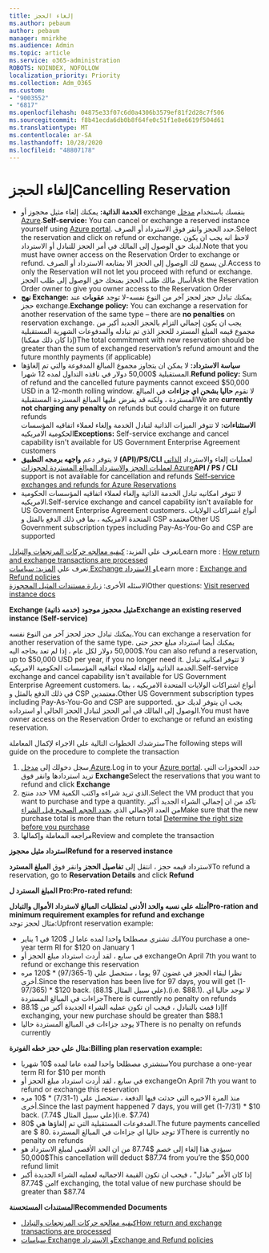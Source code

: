 ```yaml
---
title: إلغاء الحجز
ms.author: pebaum
author: pebaum
manager: mnirkhe
ms.audience: Admin
ms.topic: article
ms.service: o365-administration
ROBOTS: NOINDEX, NOFOLLOW
localization_priority: Priority
ms.collection: Adm_O365
ms.custom:
- "9003552"
- "6817"
ms.openlocfilehash: 04875e33f07c6d0a4306b3579ef81f2d28c7f506
ms.sourcegitcommit: f8b41ecda6db0b8f64fe0c51f1e8e6619f504d61
ms.translationtype: MT
ms.contentlocale: ar-SA
ms.lasthandoff: 10/28/2020
ms.locfileid: "48807178"
---
```

# <a name="cancelling-reservation"></a><span data-ttu-id="7c350-102">إلغاء الحجز</span><span class="sxs-lookup"><span data-stu-id="7c350-102">Cancelling Reservation</span></span>

- <span data-ttu-id="7c350-103">**الخدمة الذاتية:** يمكنك إلغاء مثيل محجوز أو exchange بنفسك باستخدام [مدخل Azure](https://portal.azure.com/#blade/Microsoft_Azure_Reservations/ReservationsBrowseBlade).</span><span class="sxs-lookup"><span data-stu-id="7c350-103">**Self-service:** You can cancel or exchange a reserved instance yourself using [Azure portal](https://portal.azure.com/#blade/Microsoft_Azure_Reservations/ReservationsBrowseBlade).</span></span> <span data-ttu-id="7c350-104">حدد الحجز وانقر فوق الاسترداد أو الصرف.</span><span class="sxs-lookup"><span data-stu-id="7c350-104">Select the reservation and click on refund or exchange.</span></span> <span data-ttu-id="7c350-105">لاحظ انه يجب ان يكون لديك حق الوصول إلى المالك في أمر الحجز للتبادل أو الاسترداد.</span><span class="sxs-lookup"><span data-stu-id="7c350-105">Note that you must have owner access on the Reservation Order to exchange or refund.</span></span> <span data-ttu-id="7c350-106">لن يسمح لك الوصول إلى الحجز الا بمتابعه الاسترداد أو الصرف.</span><span class="sxs-lookup"><span data-stu-id="7c350-106">Access to only the Reservation will not let you proceed with refund or exchange.</span></span> <span data-ttu-id="7c350-107">أسال مالك طلب الحجز بمنحك حق الوصول إلى طلب الحجز</span><span class="sxs-lookup"><span data-stu-id="7c350-107">Ask the Reservation Order owner to give you owner access to the Reservation Order</span></span>
- <span data-ttu-id="7c350-108">**نهج Exchange:** يمكنك تبادل حجز لحجز آخر من النوع نفسه-لا توجد **عقوبات** عند حجز exchange.</span><span class="sxs-lookup"><span data-stu-id="7c350-108">**Exchange policy:** You can exchange a reservation for another reservation of the same type – there are **no penalties** on reservation exchange.</span></span> <span data-ttu-id="7c350-109">يجب ان يكون إجمالي التزام بالحجز الجديد أكبر من مجموع قيمه المبلغ المسترد للحجز الذي تم تبادله والمدفوعات الشهرية المستقبلية (إذا كان ذلك ممكنا)</span><span class="sxs-lookup"><span data-stu-id="7c350-109">The total commitment with new reservation should be greater than the sum of exchanged reservation’s refund amount and the future monthly payments (if applicable)</span></span>
- <span data-ttu-id="7c350-110">**سياسة الاسترداد:** لا يمكن ان يتجاوز مجموع المبالغ المدفوعة والتي تم إلغاؤها المستقبلية $50,000 دولار في نافذه التداول لمده 12 شهرا.</span><span class="sxs-lookup"><span data-stu-id="7c350-110">**Refund policy:** Sum of refund and the cancelled future payments cannot exceed $50,000 USD in a 12-month rolling window.</span></span> <span data-ttu-id="7c350-111">لا نقوم **حاليا بشحن اي جزاءات** في المبالغ المستردة ، ولكنه قد يفرض عليها المبالغ المستردة المستقبلية</span><span class="sxs-lookup"><span data-stu-id="7c350-111">We are **currently not charging any penalty** on refunds but could charge it on future refunds</span></span>  
    <span data-ttu-id="7c350-112">**الاستثناءات:** لا تتوفر الميزات الذاتية لتبادل الخدمة وإلغاء لعملاء اتفاقيه المؤسسات الحكومية الامريكيه</span><span class="sxs-lookup"><span data-stu-id="7c350-112">**Exceptions:** Self-service exchange and cancel capability isn't available for US Government Enterprise Agreement customers</span></span>
- <span data-ttu-id="7c350-113">لا يتوفر دعم **واجهه برمجه التطبيق (API)/PS/CLI** لعمليات إلغاء والاسترداد [الذاتي لعمليات الحجز والاسترداد المبالغ المستردة لحجوزات Azure](https://docs.microsoft.com/azure/cost-management-billing/reservations/exchange-and-refund-azure-reservations?WT.mc_id=Portal-Microsoft_Azure_Support)</span><span class="sxs-lookup"><span data-stu-id="7c350-113">**API / PS / CLI** support is not available for cancellation and refunds [Self-service exchanges and refunds for Azure Reservations](https://docs.microsoft.com/azure/cost-management-billing/reservations/exchange-and-refund-azure-reservations?WT.mc_id=Portal-Microsoft_Azure_Support)</span></span>
- <span data-ttu-id="7c350-114">لا تتوفر امكانيه تبادل الخدمة الذاتية وإلغاء لعملاء اتفاقيه المؤسسات الحكومية الامريكيه.</span><span class="sxs-lookup"><span data-stu-id="7c350-114">Self-service exchange and cancel capability isn't available for US Government Enterprise Agreement customers.</span></span> <span data-ttu-id="7c350-115">أنواع اشتراكات الولايات المتحدة الامريكيه ، بما في ذلك الدفع بالمثل و CSP معتمده</span><span class="sxs-lookup"><span data-stu-id="7c350-115">Other US Government subscription types including Pay-As-You-Go and CSP are supported</span></span>

<span data-ttu-id="7c350-116">تعرف علي المزيد: [كيفيه معالجه حركات المرتجعات والتبادل](https://docs.microsoft.com/azure/billing/billing-azure-reservations-self-service-exchange-and-refund?WT.mc_id=Portal-Microsoft_Azure_Support#how-return-and-exchange-transactions-are-processed)</span><span class="sxs-lookup"><span data-stu-id="7c350-116">Learn more : [How return and exchange transactions are processed](https://docs.microsoft.com/azure/billing/billing-azure-reservations-self-service-exchange-and-refund?WT.mc_id=Portal-Microsoft_Azure_Support#how-return-and-exchange-transactions-are-processed)</span></span>  
<span data-ttu-id="7c350-117">تعرف علي [المزيد: سياسات Exchange و الاسترداد](https://docs.microsoft.com/azure/billing/billing-azure-reservations-self-service-exchange-and-refund?WT.mc_id=Portal-Microsoft_Azure_Support#exchange-policies)</span><span class="sxs-lookup"><span data-stu-id="7c350-117">Learn more : [Exchange and Refund policies](https://docs.microsoft.com/azure/billing/billing-azure-reservations-self-service-exchange-and-refund?WT.mc_id=Portal-Microsoft_Azure_Support#exchange-policies)</span></span>  
<span data-ttu-id="7c350-118">الاسئله الأخرى: [زيارة مستندات المثيل المحجوزة](https://docs.microsoft.com/azure/billing/billing-save-compute-costs-reservations?WT.mc_id=Portal-Microsoft_Azure_Support)</span><span class="sxs-lookup"><span data-stu-id="7c350-118">Other questions: [Visit reserved instance docs](https://docs.microsoft.com/azure/billing/billing-save-compute-costs-reservations?WT.mc_id=Portal-Microsoft_Azure_Support)</span></span>

<span data-ttu-id="7c350-119">**Exchange مثيل محجوز موجود (خدمه ذاتية)**</span><span class="sxs-lookup"><span data-stu-id="7c350-119">**Exchange an existing reserved instance (Self-service)**</span></span>

<span data-ttu-id="7c350-120">يمكنك تبادل حجز لحجز آخر من النوع نفسه.</span><span class="sxs-lookup"><span data-stu-id="7c350-120">You can exchange a reservation for another reservation of the same type.</span></span> <span data-ttu-id="7c350-121">يمكنك أيضا استرداد مبلغ حجز حتى $50,000 دولار لكل عام ، إذا لم تعد بحاجه اليه.</span><span class="sxs-lookup"><span data-stu-id="7c350-121">You can also refund a reservation, up to $50,000 USD per year, if you no longer need it.</span></span> <span data-ttu-id="7c350-122">لا تتوفر امكانيه تبادل الخدمة الذاتية وإلغاء لعملاء اتفاقيه المؤسسات الحكومية الامريكيه.</span><span class="sxs-lookup"><span data-stu-id="7c350-122">Self-service exchange and cancel capability isn't available for US Government Enterprise Agreement customers.</span></span> <span data-ttu-id="7c350-123">أنواع اشتراكات الولايات المتحدة الامريكيه ، بما في ذلك الدفع بالمثل و CSP معتمدين.</span><span class="sxs-lookup"><span data-stu-id="7c350-123">Other US Government subscription types including Pay-As-You-Go and CSP are supported.</span></span> <span data-ttu-id="7c350-124">يجب ان يتوفر لديك حق الوصول إلى المالك في أمر الحجز لتبادل الحجز الحالي أو استرداده.</span><span class="sxs-lookup"><span data-stu-id="7c350-124">You must have owner access on the Reservation Order to exchange or refund an existing reservation.</span></span>

<span data-ttu-id="7c350-125">سترشدك الخطوات التالية علي الاجراء لإكمال المعاملة</span><span class="sxs-lookup"><span data-stu-id="7c350-125">The following steps will guide on the procedure to complete the transaction</span></span>

1. <span data-ttu-id="7c350-126">سجل دخولك إلى [مدخل Azure](https://portal.azure.com/#blade/Microsoft_Azure_Reservations/ReservationsBrowseBlade).</span><span class="sxs-lookup"><span data-stu-id="7c350-126">Log in to your [Azure portal](https://portal.azure.com/#blade/Microsoft_Azure_Reservations/ReservationsBrowseBlade).</span></span> <span data-ttu-id="7c350-127">حدد الحجوزات التي تريد استردادها وانقر فوق **Exchange**</span><span class="sxs-lookup"><span data-stu-id="7c350-127">Select the reservations that you want to refund and click **Exchange**</span></span>
2. <span data-ttu-id="7c350-128">حدد منتج VM الذي تريد شراءه واكتب الكمية.</span><span class="sxs-lookup"><span data-stu-id="7c350-128">Select the VM product that you want to purchase and type a quantity.</span></span> <span data-ttu-id="7c350-129">تاكد من ان إجمالي الشراء الجديد أكبر من العدد الإجمالي الذي [يحدد الحجم الصحيح قبل الشراء](https://docs.microsoft.com/azure/virtual-machines/windows/prepay-reserved-vm-instances?WT.mc_id=Portal-Microsoft_Azure_Support#determine-the-right-vm-size-before-you-buy)</span><span class="sxs-lookup"><span data-stu-id="7c350-129">Make sure that the new purchase total is more than the return total [Determine the right size before you purchase](https://docs.microsoft.com/azure/virtual-machines/windows/prepay-reserved-vm-instances?WT.mc_id=Portal-Microsoft_Azure_Support#determine-the-right-vm-size-before-you-buy)</span></span>
3. <span data-ttu-id="7c350-130">مراجعه المعاملة وإكمالها</span><span class="sxs-lookup"><span data-stu-id="7c350-130">Review and complete the transaction</span></span>

<span data-ttu-id="7c350-131">**استرداد مثيل محجوز**</span><span class="sxs-lookup"><span data-stu-id="7c350-131">**Refund for a reserved instance**</span></span>

<span data-ttu-id="7c350-132">لاسترداد قيمه حجز ، انتقل إلى **تفاصيل الحجز** وانقر فوق **المبلغ المسترد**</span><span class="sxs-lookup"><span data-stu-id="7c350-132">To refund a reservation, go to **Reservation Details** and click **Refund**</span></span>

<span data-ttu-id="7c350-133">**المبلغ المسترد ل Pro:**</span><span class="sxs-lookup"><span data-stu-id="7c350-133">**Pro-rated refund:**</span></span>

<span data-ttu-id="7c350-134">**أمثله علي نسبه والحد الأدنى لمتطلبات المبالغ لاسترداد الأموال والتبادل**</span><span class="sxs-lookup"><span data-stu-id="7c350-134">**Pro-ration and minimum requirement examples for refund and exchange**</span></span>  
<span data-ttu-id="7c350-135">مثال لحجز توجد:</span><span class="sxs-lookup"><span data-stu-id="7c350-135">Upfront reservation example:</span></span>

- <span data-ttu-id="7c350-136">انك تشتري مصطلحا واحدا لمده عاما ل $120 في 1 يناير</span><span class="sxs-lookup"><span data-stu-id="7c350-136">You purchase a one-year term RI for $120 on January 1</span></span>
- <span data-ttu-id="7c350-137">في سابع ، لقد أردت استرداد مبلغ الحجز أو exchange</span><span class="sxs-lookup"><span data-stu-id="7c350-137">On April 7th you want to refund or exchange this reservation</span></span>
- <span data-ttu-id="7c350-138">نظرا لبقاء الحجز في غضون 97 يوما ، ستحصل علي (1-97/365) \* $120 مره أخرى.</span><span class="sxs-lookup"><span data-stu-id="7c350-138">Since the reservation has been live for 97 days, you will get (1-97/365) \* $120 back.</span></span> <span data-ttu-id="7c350-139">(علي سبيل المثال $88.1).</span><span class="sxs-lookup"><span data-stu-id="7c350-139">(i.e. $88.1).</span></span> <span data-ttu-id="7c350-140">لا توجد حاليا اي جزاءات في المبالغ المستردة</span><span class="sxs-lookup"><span data-stu-id="7c350-140">There is currently no penalty on refunds</span></span>
- <span data-ttu-id="7c350-141">إذا قمت بالتبادل ، فيجب ان تكون عمليه الشراء الجديدة أكبر من $88.1</span><span class="sxs-lookup"><span data-stu-id="7c350-141">If exchanging, your new purchase should be greater than $88.1</span></span>
- <span data-ttu-id="7c350-142">لا يوجد جزاءات في المبالغ المستردة حاليا</span><span class="sxs-lookup"><span data-stu-id="7c350-142">There is no penalty on refunds currently</span></span>

<span data-ttu-id="7c350-143">**مثال علي حجز خطه الفوترة:**</span><span class="sxs-lookup"><span data-stu-id="7c350-143">**Billing plan reservation example:**</span></span>

- <span data-ttu-id="7c350-144">ستشتري مصطلحا واحدا لمده عاما لمده $10 شهريا</span><span class="sxs-lookup"><span data-stu-id="7c350-144">You purchase a one-year term RI for $10 per month</span></span>
- <span data-ttu-id="7c350-145">في سابع ، لقد أردت استرداد مبلغ الحجز أو exchange</span><span class="sxs-lookup"><span data-stu-id="7c350-145">On April 7th you want to refund or exchange this reservation</span></span>
- <span data-ttu-id="7c350-146">منذ المرة الاخيره التي حدثت فيها الدفعة ، ستحصل علي (1-7/31) \* $10 مره أخرى.</span><span class="sxs-lookup"><span data-stu-id="7c350-146">Since the last payment happened 7 days, you will get (1-7/31) \* $10 back.</span></span> <span data-ttu-id="7c350-147">(علي سبيل المثال $7.74)</span><span class="sxs-lookup"><span data-stu-id="7c350-147">(i.e. $7.74)</span></span>
- <span data-ttu-id="7c350-148">المدفوعات المستقبلية التي تم إلغاؤها هي $80.</span><span class="sxs-lookup"><span data-stu-id="7c350-148">The future payments cancelled are $ 80.</span></span> <span data-ttu-id="7c350-149">لا توجد حاليا اي جزاءات في المبالغ المستردة</span><span class="sxs-lookup"><span data-stu-id="7c350-149">There is currently no penalty on refunds</span></span>
- <span data-ttu-id="7c350-150">سيؤدي هذا إلغاء إلى خصم $87.74 من ان الحد الأقصى لمبلغ الاسترداد هو $50,000</span><span class="sxs-lookup"><span data-stu-id="7c350-150">This cancellation will deduct $87.74 from you’re the $50,000 refund limit</span></span>
- <span data-ttu-id="7c350-151">إذا كان الأمر "تبادل" ، فيجب ان تكون القيمة الاجماليه لعمليه الشراء الجديدة أكبر من $87.74</span><span class="sxs-lookup"><span data-stu-id="7c350-151">If exchanging, the total value of new purchase should be greater than $87.74</span></span>

<span data-ttu-id="7c350-152">**المستندات المستحسنة**</span><span class="sxs-lookup"><span data-stu-id="7c350-152">**Recommended Documents**</span></span>

- [<span data-ttu-id="7c350-153">كيفيه معالجه حركات المرتجعات والتبادل</span><span class="sxs-lookup"><span data-stu-id="7c350-153">How return and exchange transactions are processed</span></span>](https://docs.microsoft.com/azure/billing/billing-azure-reservations-self-service-exchange-and-refund?WT.mc_id=Portal-Microsoft_Azure_Support#how-return-and-exchange-transactions-are-processed)
- [<span data-ttu-id="7c350-154">سياسات Exchange و الاسترداد</span><span class="sxs-lookup"><span data-stu-id="7c350-154">Exchange and Refund policies</span></span>](https://docs.microsoft.com/azure/billing/billing-azure-reservations-self-service-exchange-and-refund?WT.mc_id=Portal-Microsoft_Azure_Support#exchange-policies)
